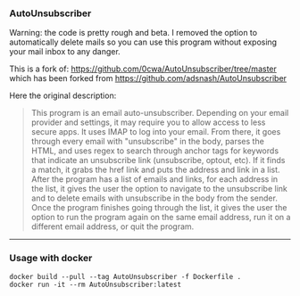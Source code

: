 ### AutoUnsubscriber

Warning: the code is pretty rough and beta.
I removed the option to automatically delete mails so you can use this program without exposing your mail inbox to any danger.

This is a fork of: https://github.com/0cwa/AutoUnsubscriber/tree/master which has been forked from https://github.com/adsnash/AutoUnsubscriber

Here the original description:
> This program is an email auto-unsubscriber. Depending on your email provider and settings, it may require you to allow access to less secure apps.
> It uses IMAP to log into your email. From there, it goes through every email with "unsubscribe" in the body, parses the HTML, and uses regex to search through anchor tags for keywords that indicate an unsubscribe link (unsubscribe, optout, etc). If it finds a match, it grabs the href link and puts the address and link in a list.
> After the program has a list of emails and links, for each address in the list, it gives the user the option to navigate to the unsubscribe link and to delete emails with unsubscribe in the body from the sender.
> Once the program finishes going through the list, it gives the user the option to run the program again on the same email address, run it on a different email address, or quit the program.

------
### Usage with docker

```shell
docker build --pull --tag AutoUnsubscriber -f Dockerfile .
docker run -it --rm AutoUnsubscriber:latest
```


